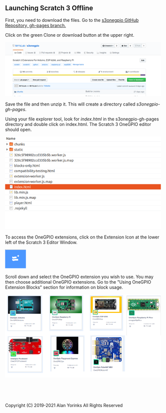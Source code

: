 ## Launching Scratch 3 Offline
First, you need to download the files. Go to the [s3onegpio GitHub 
Repository, gh-pages branch.](https://github.com/MrYsLab/s3onegpio/tree/gh-pages)

Click on the green Clone or download button at the upper right. 

<img src ="images/gh-pages.png">

Save the
file and then unzip it. This will create a directory called
*s3onegpio-gh-pages*. 

Using your file explorer tool, look for *index.html* in the
s3onegpio-gh-pages directory and double click on index.html. The Scratch
3 OneGPIO editor should open.

![](./images/dir.png)

 
 To
 access the OneGPIO extensions, click on the Extension Icon at the lower
 left of the Scratch 3 Editor Window. 

![](./images/ext.png)


Scroll down and select the OneGPIO extension you wish to use. You may then choose additional OneGPIO extensions.
Go to the "Using OneGPIO Extension Blocks" section for information on block usage.

![](./images/extensions.png)



<br>
<br>
<br>


Copyright (C) 2019-2021 Alan Yorinks All Rights Reserved
